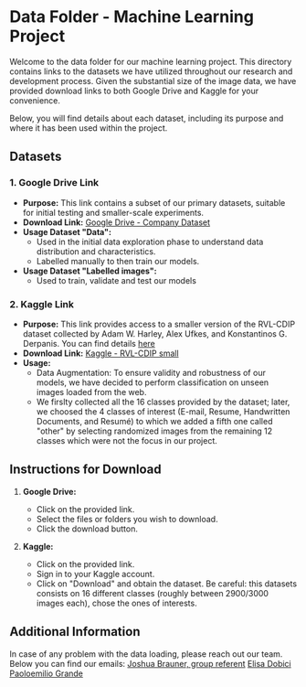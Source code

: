 # Data Folder - Machine Learning Project

Welcome to the data folder for our machine learning project. This directory contains links to the datasets we have utilized throughout our research and development process. Given the substantial size of the image data, we have provided download links to both Google Drive and Kaggle for your convenience.

Below, you will find details about each dataset, including its purpose and where it has been used within the project.

## Datasets

### 1. Google Drive Link

- **Purpose:** This link contains a subset of our primary datasets, suitable for initial testing and smaller-scale experiments.
- **Download Link:** [Google Drive - Company Dataset]([https://drive.google.com/example](https://drive.google.com/drive/folders/1wuA87IKUZv5iAswmPLKIB3wvWAh2WjvP?usp=share_link))
- **Usage Dataset "Data":** 
  - Used in the initial data exploration phase to understand data distribution and characteristics.
  - Labelled manually to then train our models.
- **Usage Dataset "Labelled images":**
  - Used to train, validate and test our models


### 2. Kaggle Link

- **Purpose:** This link provides access to a smaller version of the RVL-CDIP dataset collected by Adam W. Harley, Alex Ufkes, and Konstantinos G. Derpanis. You can find details [here](https://adamharley.com/rvl-cdip/)
- **Download Link:** [Kaggle - RVL-CDIP small](https://www.kaggle.com/datasets/uditamin/rvl-cdip-small)
- **Usage:**
  - Data Augmentation: To ensure validity and robustness of our models, we have decided to perform classification on unseen images loaded from the web.
  - We firslty collected all the 16 classes provided by the dataset; later, we choosed the 4 classes of interest (E-mail, Resume, Handwritten Documents, and Resumé) to which we added a fifth one called "other" by selecting randomized images from the remaining 12 classes which were not the focus in our project.

## Instructions for Download

1. **Google Drive:**
   - Click on the provided link.
   - Select the files or folders you wish to download.
   - Click the download button.

2. **Kaggle:**
   - Click on the provided link.
   - Sign in to your Kaggle account.
   - Click on "Download" and obtain the dataset. Be careful: this datasets consists on 16 different classes (roughly between 2900/3000 images each), chose the ones of interests.


## Additional Information

In case of any problem with the data loading, please reach out our team. Below you can find our emails:
[Joshua Brauner, group referent](joshua.brauner@studenti.luiss.it)
[Elisa Dobici](elisa.dobici@studenti.luiss.it)
[Paoloemilio Grande](paoloemilio.grande@studenti.luiss.it)
